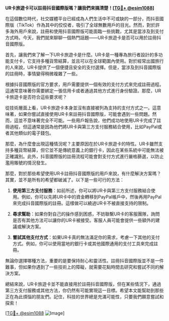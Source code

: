 **UR卡旅遊卡可以註冊抖音國際版嗎？讓我們來搞清楚！[[TG💪+ @esim1088](https://t.me/s/esim1088)]**

在這個數位時代，社交媒體平台已經成為人們生活中不可或缺的一部分，而抖音國際版（TikTok）作為其中的佼佼者，吸引了全球無數用戶的目光。然而，對於許多海外用戶來說，註冊和使用抖音國際版可能面臨一些挑戰，尤其是當涉及到支付方式時。今天，我們就來聊聊一個熱門話題——UR卡旅遊卡是否可以用於註冊抖音國際版。

首先，讓我們來了解一下UR卡旅遊卡是什麼。UR卡是一種專為旅行者設計的多功能支付卡，它支持多種貨幣結算，並且可以在全球範圍內使用。對於經常出國旅行的人來說，UR卡提供了一個便捷且安全的支付選擇。但是，當涉及到抖音國際版的註冊時，事情變得稍微複雜了一些。

根據抖音國際版的官方要求，用戶需要提供一個有效的支付方式來完成註冊過程。這通常意味著你需要綁定一張信用卡或者通過其他方式進行身份驗證。那麼，UR卡旅遊卡是否符合這些要求呢？

從技術層面上看，UR卡旅遊卡本身並沒有直接被列為支持的支付方式之一。這意味著，如果你嘗試直接使用UR卡來註冊抖音國際版，可能會遇到一些問題。然而，這並不意味著完全不可能。一些用戶報告說，他們成功地使用UR卡完成了註冊過程，但這通常是因為他們將UR卡與第三方支付服務結合使用，比如PayPal或者其他類似的電子錢包。

那麼，為什麼會出現這種情況呢？主要原因在於UR卡旅遊卡的特性。UR卡雖然支持多種貨幣結算，但它並不是傳統意義上的銀行卡，因此在某些系統中可能無法被正確識別。此外，抖音國際版的註冊流程可能會對支付方式進行嚴格篩選，以防止濫用賬號的情況發生。

那麼，對於那些希望使用UR卡註冊抖音國際版的用戶來說，有什麼解決方案嗎？其實，並不是所有的希望都破滅了。以下是一些可行的方法：

1. **使用第三方支付服務**：如前所述，你可以將UR卡與第三方支付服務結合使用。例如，你可以先將UR卡中的資金轉移到PayPal帳戶中，然後再用PayPal來完成抖音國際版的註冊。這樣做可以繞過UR卡不被直接支持的限制。

2. **尋求幫助**：如果你對自己的操作感到困惑，不妨聯繫UR卡的客服團隊，詢問是否有其他方法可以讓你的UR卡被接受。客服人員可能會提供一些額外的建議或解決方案。

3. **嘗試其他支付方式**：如果UR卡真的無法滿足你的需求，考慮一下其他的支付方式。例如，你可以使用當地的銀行卡或其他國際通用的支付工具來完成註冊。

無論你選擇哪種方法，重要的是要保持耐心和靈活性。註冊抖音國際版並不是一件難事，但如果你遇到了一些技術上的障礙，就需要花點時間去研究和嘗試不同的解決方案。

總結來說，UR卡旅遊卡並不能直接用於註冊抖音國際版，但在某些情況下，通過第三方支付服務或其他方法，你仍然有可能實現這一目標。希望本文能幫助到那些正在為此煩惱的朋友們。記住，科技的世界總是充滿可能性，只要我們願意嘗試和探索！

[[TG💪+ @esim1088](https://t.me/s/esim1088) ![Image](https://i.postimg.cc/4NQfJmqS/Snipaste-2025-05-13-00-14-12.png)]